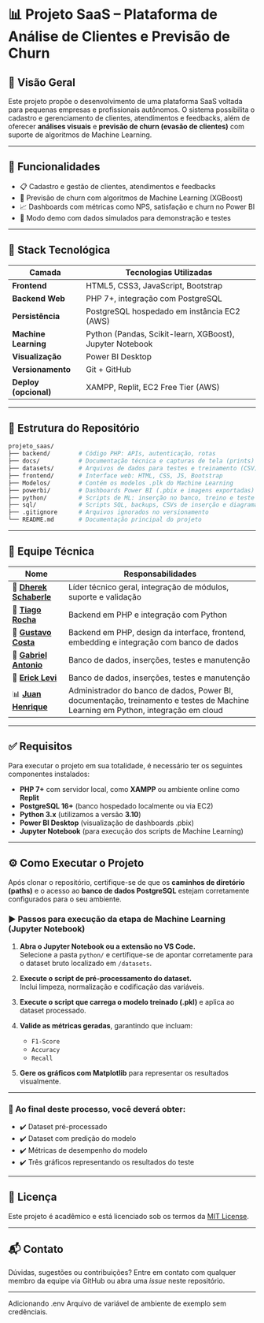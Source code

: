 # 📊 Projeto SaaS – Plataforma de Análise de Clientes e Previsão de Churn

## 🧠 Visão Geral

Este projeto propõe o desenvolvimento de uma plataforma SaaS voltada para pequenas empresas e profissionais autônomos. O sistema possibilita o cadastro e gerenciamento de clientes, atendimentos e feedbacks, além de oferecer **análises visuais** e **previsão de churn (evasão de clientes)** com suporte de algoritmos de Machine Learning.

---

## 🚀 Funcionalidades

- 📋 Cadastro e gestão de clientes, atendimentos e feedbacks
- 🤖 Previsão de churn com algoritmos de Machine Learning (XGBoost)
- 📈 Dashboards com métricas como NPS, satisfação e churn no Power BI
- 🧪 Modo demo com dados simulados para demonstração e testes

---

## 🧱 Stack Tecnológica

| Camada                | Tecnologias Utilizadas                                |
|-----------------------|-------------------------------------------------------|
| **Frontend**          | HTML5, CSS3, JavaScript, Bootstrap                    |
| **Backend Web**       | PHP 7+, integração com PostgreSQL                     |
| **Persistência**      | PostgreSQL hospedado em instância EC2 (AWS)          |
| **Machine Learning**  | Python (Pandas, Scikit-learn, XGBoost), Jupyter Notebook |
| **Visualização**      | Power BI Desktop                                      |
| **Versionamento**     | Git + GitHub                                          |
| **Deploy (opcional)** | XAMPP, Replit, EC2 Free Tier (AWS)                   |

---

## 📂 Estrutura do Repositório

```bash
projeto_saas/
├── backend/        # Código PHP: APIs, autenticação, rotas
├── docs/           # Documentação técnica e capturas de tela (prints)
├── datasets/       # Arquivos de dados para testes e treinamento (CSV)
├── frontend/       # Interface web: HTML, CSS, JS, Bootstrap
├── Modelos/        # Contém os modelos .plk do Machine Learning
├── powerbi/        # Dashboards Power BI (.pbix e imagens exportadas)
├── python/         # Scripts de ML: inserção no banco, treino e teste de modelos
├── sql/            # Scripts SQL, backups, CSVs de inserção e diagrama ER visual
├── .gitignore      # Arquivos ignorados no versionamento
└── README.md       # Documentação principal do projeto
```

---

## 👥 Equipe Técnica

| Nome | Responsabilidades |
|------|-------------------|
| 🔧 **[Dherek Schaberle](https://github.com/DherekSG)** | Líder técnico geral, integração de módulos, suporte e validação |
| 🧩 **[Tiago Rocha](https://github.com/TiagoRochaDSantos)** | Backend em PHP e integração com Python |
| 🎨 **[Gustavo Costa](https://github.com/Gucostaa)** | Backend em PHP, design da interface, frontend, embedding e integração com banco de dados |
| 🧱 **[Gabriel Antonio](https://github.com/TheNamelessAngel)** | Banco de dados, inserções, testes e manutenção |
| 🧪 **[Erick Levi](https://github.com/Livai1)** | Banco de dados, inserções, testes e manutenção |
| 📊 **[Juan Henrique](https://github.com/juanmh10)** | Administrador do banco de dados, Power BI, documentação, treinamento e testes de Machine Learning em Python, integração em cloud |

---

## ✅ Requisitos

Para executar o projeto em sua totalidade, é necessário ter os seguintes componentes instalados:

- **PHP 7+** com servidor local, como **XAMPP** ou ambiente online como **Replit**
- **PostgreSQL 16+** (banco hospedado localmente ou via EC2)
- **Python 3.x** (utilizamos a versão **3.10**)
- **Power BI Desktop** (visualização de dashboards .pbix)
- **Jupyter Notebook** (para execução dos scripts de Machine Learning)

---

## ⚙️ Como Executar o Projeto

Após clonar o repositório, certifique-se de que os **caminhos de diretório (paths)** e o acesso ao **banco de dados PostgreSQL** estejam corretamente configurados para o seu ambiente.

### ▶️ Passos para execução da etapa de Machine Learning (Jupyter Notebook)

1. **Abra o Jupyter Notebook ou a extensão no VS Code.**  
   Selecione a pasta `python/` e certifique-se de apontar corretamente para o dataset bruto localizado em `/datasets`.

2. **Execute o script de pré-processamento do dataset.**  
   Inclui limpeza, normalização e codificação das variáveis.

3. **Execute o script que carrega o modelo treinado (.pkl)** e aplica ao dataset processado.

4. **Valide as métricas geradas**, garantindo que incluam:
   - `F1-Score`
   - `Accuracy`
   - `Recall`

5. **Gere os gráficos com Matplotlib** para representar os resultados visualmente.

---

### 📌 Ao final deste processo, você deverá obter:

- ✔️ Dataset pré-processado  
- ✔️ Dataset com predição do modelo  
- ✔️ Métricas de desempenho do modelo  
- ✔️ Três gráficos representando os resultados do teste  

---

## 📄 Licença

Este projeto é acadêmico e está licenciado sob os termos da [MIT License](LICENSE).

---

## 📬 Contato

Dúvidas, sugestões ou contribuições? Entre em contato com qualquer membro da equipe via GitHub ou abra uma *issue* neste repositório.










--------------------------------------------
Adicionando
.env 
Arquivo de variável de ambiente de exemplo sem credênciais.